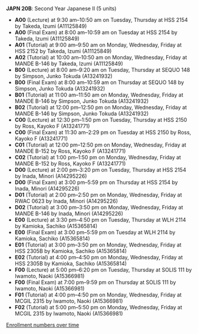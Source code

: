 **JAPN 20B**: Second Year Japanese II (5 units)

- **A00** (Lecture) at 9:30 am–10:50 am on Tuesday, Thursday at HSS 2154 by Takeda, Izumi (A11125849)
- **A00** (Final Exam) at 8:00 am–10:59 am on Tuesday at HSS 2154 by Takeda, Izumi (A11125849)
- **A01** (Tutorial) at 9:00 am–9:50 am on Monday, Wednesday, Friday at HSS 2152 by Takeda, Izumi (A11125849)
- **A02** (Tutorial) at 10:00 am–10:50 am on Monday, Wednesday, Friday at MANDE B-146 by Takeda, Izumi (A11125849)
- **B00** (Lecture) at 8:00 am–9:20 am on Tuesday, Thursday at SEQUO 148 by Simpson, Junko Tokuda (A13241932)
- **B00** (Final Exam) at 8:00 am–10:59 am on Thursday at SEQUO 148 by Simpson, Junko Tokuda (A13241932)
- **B01** (Tutorial) at 11:00 am–11:50 am on Monday, Wednesday, Friday at MANDE B-146 by Simpson, Junko Tokuda (A13241932)
- **B02** (Tutorial) at 12:00 pm–12:50 pm on Monday, Wednesday, Friday at MANDE B-146 by Simpson, Junko Tokuda (A13241932)
- **C00** (Lecture) at 12:30 pm–1:50 pm on Tuesday, Thursday at HSS 2150 by Ross, Kayoko F (A13241771)
- **C00** (Final Exam) at 11:30 am–2:29 pm on Tuesday at HSS 2150 by Ross, Kayoko F (A13241771)
- **C01** (Tutorial) at 12:00 pm–12:50 pm on Monday, Wednesday, Friday at MANDE B-152 by Ross, Kayoko F (A13241771)
- **C02** (Tutorial) at 1:00 pm–1:50 pm on Monday, Wednesday, Friday at MANDE B-152 by Ross, Kayoko F (A13241771)
- **D00** (Lecture) at 2:00 pm–3:20 pm on Tuesday, Thursday at HSS 2154 by Inada, Minori (A14295226)
- **D00** (Final Exam) at 3:00 pm–5:59 pm on Thursday at HSS 2154 by Inada, Minori (A14295226)
- **D01** (Tutorial) at 2:00 pm–2:50 pm on Monday, Wednesday, Friday at RWAC 0623 by Inada, Minori (A14295226)
- **D02** (Tutorial) at 3:00 pm–3:50 pm on Monday, Wednesday, Friday at MANDE B-146 by Inada, Minori (A14295226)
- **E00** (Lecture) at 3:30 pm–4:50 pm on Tuesday, Thursday at WLH 2114 by Kamioka, Sachiko (A15365814)
- **E00** (Final Exam) at 3:00 pm–5:59 pm on Tuesday at WLH 2114 by Kamioka, Sachiko (A15365814)
- **E01** (Tutorial) at 3:00 pm–3:50 pm on Monday, Wednesday, Friday at HSS 2305B by Kamioka, Sachiko (A15365814)
- **E02** (Tutorial) at 4:00 pm–4:50 pm on Monday, Wednesday, Friday at HSS 2305B by Kamioka, Sachiko (A15365814)
- **F00** (Lecture) at 5:00 pm–6:20 pm on Tuesday, Thursday at SOLIS 111 by Iwamoto, Naoki (A15366981)
- **F00** (Final Exam) at 7:00 pm–9:59 pm on Thursday at SOLIS 111 by Iwamoto, Naoki (A15366981)
- **F01** (Tutorial) at 4:00 pm–4:50 pm on Monday, Wednesday, Friday at MCGIL 2315 by Iwamoto, Naoki (A15366981)
- **F02** (Tutorial) at 5:00 pm–5:50 pm on Monday, Wednesday, Friday at MCGIL 2315 by Iwamoto, Naoki (A15366981)

[Enrollment numbers over time](./JAPN20B.tsv)
